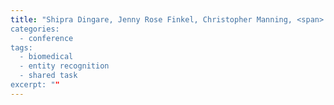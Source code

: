 ```yaml
---
title: "Shipra Dingare, Jenny Rose Finkel, Christopher Manning, <span> <strong>Malvina Nissim</strong></span>, Beatrice Alex. Exploring the Boundaries: Gene and Protein Identification in Biomedical Text. In Blaschke, C. (ed.), <span><em>Proceedings of the BioCreative Workshop</em></span>, Granada, Spain, 2004.
categories: 
  - conference
tags:
  - biomedical
  - entity recognition
  - shared task
excerpt: ""
---
```


